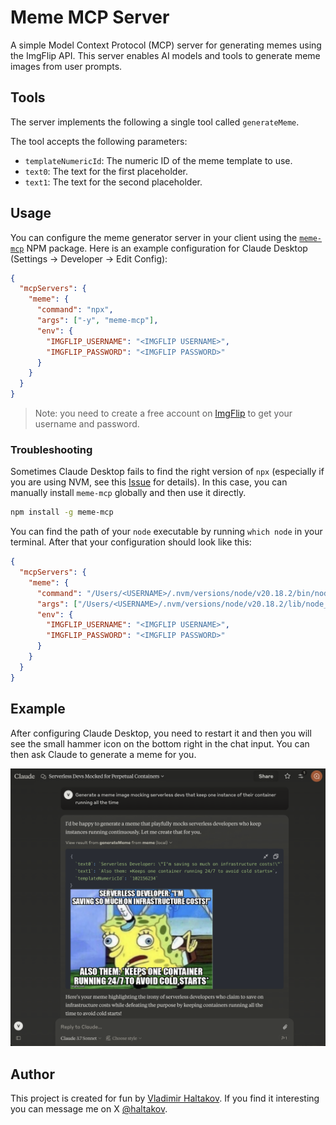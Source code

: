 # Meme MCP Server

A simple Model Context Protocol (MCP) server for generating memes using the ImgFlip API. This server enables AI models and tools to generate meme images from user prompts.

## Tools

The server implements the following a single tool called `generateMeme`.

The tool accepts the following parameters:

- `templateNumericId`: The numeric ID of the meme template to use.
- `text0`: The text for the first placeholder.
- `text1`: The text for the second placeholder.

## Usage

You can configure the meme generator server in your client using the [`meme-mcp`](https://www.npmjs.com/package/meme-mcp) NPM package. Here is an example configuration for Claude Desktop (Settings -> Developer -> Edit Config):

```json
{
  "mcpServers": {
    "meme": {
      "command": "npx",
      "args": ["-y", "meme-mcp"],
      "env": {
        "IMGFLIP_USERNAME": "<IMGFLIP USERNAME>",
        "IMGFLIP_PASSWORD": "<IMGFLIP PASSWORD>"
      }
    }
  }
}
```

> Note: you need to create a free account on [ImgFlip](https://imgflip.com/signup) to get your username and password.

### Troubleshooting

Sometimes Claude Desktop fails to find the right version of `npx` (especially if you are using NVM, see this [Issue](https://github.com/modelcontextprotocol/servers/issues/64) for details). In this case, you can manually install `meme-mcp` globally and then use it directly.

```bash
npm install -g meme-mcp
```

You can find the path of your `node` executable by running `which node` in your terminal. After that your configuration should look like this:

```json
{
  "mcpServers": {
    "meme": {
      "command": "/Users/<USERNAME>/.nvm/versions/node/v20.18.2/bin/node",
      "args": ["/Users/<USERNAME>/.nvm/versions/node/v20.18.2/lib/node_modules/meme-mcp/dist/index.js"],
      "env": {
        "IMGFLIP_USERNAME": "<IMGFLIP USERNAME>",
        "IMGFLIP_PASSWORD": "<IMGFLIP PASSWORD>"
      }
    }
  }
}
```

## Example

After configuring Claude Desktop, you need to restart it and then you will see the small hammer icon on the bottom right in the chat input. You can then ask Claude to generate a meme for you.

![Claude Desktop with meme server configured](./docs/claude-desktop-meme-example.png)

## Author

This project is created for fun by [Vladimir Haltakov](https://haltakov.net). If you find it interesting you can message me on X [@haltakov](https://x.com/haltakov).
